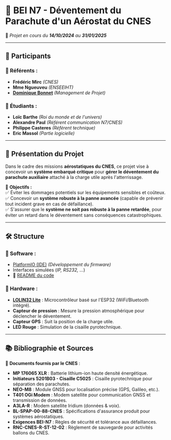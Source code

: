 # 🎈 BEI N7 - Déventement du Parachute d'un Aérostat du CNES

📆 _Projet en cours du **14/10/2024** au **31/01/2025**_

---

## 👥 Participants

### 🔹 Référents :
- **Frédéric Mirc** _(CNES)_
- **Mme Ngueuveu** _(ENSEEIHT)_
- **[Dominique Bonnet](mailto:domi.bonnet1301@gmail.com)** _(Management de Projet)_

### 🔹 Étudiants :
- **Loïc Barthe** _(Roi du monde et de l'univers)_
- **Alexandre Paul** _(Référent communication N7/CNES)_
- **Philippe Casteres** _(Référent technique)_
- **Eric Massol** _(Partie logicielle)_

---

## 📌 Présentation du Projet

Dans le cadre des missions **aérostatiques du CNES**, ce projet vise à concevoir un **système embarqué critique** pour **gérer le déventement du parachute auxiliaire** attaché à la charge utile après l'atterrissage.

🎯 **Objectifs :**  
✅ Éviter les dommages potentiels sur les équipements sensibles et coûteux.  
✅ Concevoir un **système robuste à la panne avancée** (capable de prévenir tout incident grave en cas de défaillance).  
✅ S'assurer que le **système ne soit pas robuste à la panne retardée**, pour éviter un retard dans le déventement sans conséquences catastrophiques.

---

## 🛠️ Structure

### **🔹 Software :**
- [PlatformIO (IDE)](https://docs.platformio.org/en/latest/integration/ide/vscode.html#quick-start) _(Développement du firmware)_
- Interfaces simulées (_IP, RS232, ..._)
- 📑 [README du code](https://github.com/ericmassol/BEI_N7_2024_2025/blob/main/Partie%20Software/Notes.md)

### **🔹 Hardware :**
- **[LOLIN32 Lite](https://done.land/components/microcontroller/families/esp/esp32/classicesp32/lolin32lite)** : Microcontrôleur basé sur l'ESP32 (WiFi/Bluetooth intégré).
- **Capteur de pression** : Mesure la pression atmosphérique pour déclencher le déventement.
- **Capteur GPS** : Suit la position de la charge utile.
- **LED Rouge** : Simulation de la cisaille pyrotechnique.

---

## 📚 Bibliographie et Sources

📂 **Documents fournis par le CNES** :
- **MP 176065 XLR** : Batterie lithium-ion haute densité énergétique.
- **Initiateurs 5201B03 - Cisaille C5025** : Cisaille pyrotechnique pour séparation des parachutes.
- **NEO-M8** : Module GNSS pour localisation précise (GPS, Galileo, etc.).
- **T401 OGi Modem** : Modem satellite pour communication GNSS et transmission de données.
- **A3LA-R** : Modem satellite Iridium (données & voix).
- **BL-SPAP-00-88-CNES** : Spécifications d'assurance produit pour systèmes aérostatiques.
- **Exigences BEI-N7** : Règles de sécurité et tolérance aux défaillances.
- **RNC-CNES-R-ST-12-02** : Règlement de sauvegarde pour activités ballons du CNES.
